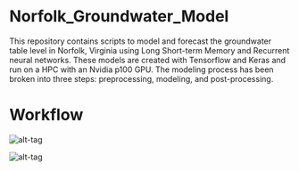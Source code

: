 # Norfolk_Groundwater_Model
This repository contains scripts to model and forecast the groundwater table level in Norfolk, Virginia using Long Short-term Memory and Recurrent neural networks. These models are created with Tensorflow and Keras and run on a HPC with an Nvidia p100 GPU. The modeling process has been broken into three steps: preprocessing, modeling, and post-processing.

# Workflow
![alt-tag](https://github.com/UVAdMIST/Norfolk_Groundwater_Model/Norfolk_GWL_Workflow.PNG)

![alt-tag](https://github.com/sta7bw/stormwater-iot/blob/master/images/flowchart.JPG)
